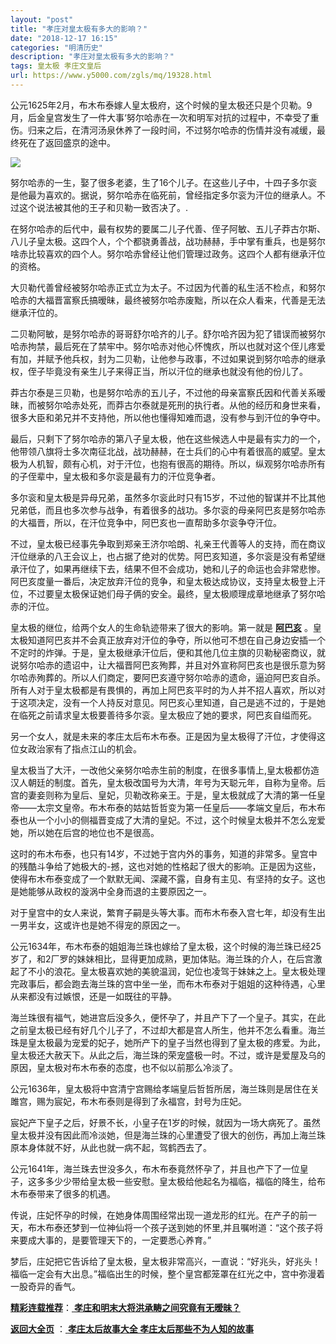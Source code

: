 ```yaml
---
layout: "post"
title: "孝庄对皇太极有多大的影响？"
date: "2018-12-17 16:15"
categories: "明清历史"
description: "孝庄对皇太极有多大的影响？"
tags: 皇太极 孝庄文皇后
url: https://www.y5000.com/zgls/mq/19328.html
---
```






公元1625年2月，布木布泰嫁人皇太极府，这个时候的皇太极还只是个贝勒。9月，后金皇宫发生了一件大事‘努尔哈赤在一次和明军对抗的过程中，不幸受了重伤。归来之后，在清河汤泉休养了一段时间，不过努尔哈赤的伤情并没有减缓，最终死在了返回盛京的途中。

![](https://img.y5000.com/uploads/allimg/170414/6-1F414104913131.jpg)

努尔哈赤的一生，娶了很多老婆，生了16个儿子。在这些儿子中，十四子多尔衮是他最为喜欢的。据说，努尔哈赤在临死前，曾经指定多尔衮为汗位的继承人。不过这个说法被其他的王子和贝勒一致否决了。.

在努尔哈赤的后代中，最有权势的要属二儿子代善、侄子阿敏、五儿子莽古尔斯、八儿子皇太极。这四个人，个个都骁勇善战，战功赫赫，手中掌有重兵，也是努尔啥赤比较喜欢的四个人。努尔哈赤曾经让他们管理过政务。这四个人都有继承汗位的资格。

大贝勒代善曾经被努尔哈赤正式立为太子。不过因为代善的私生活不检点，和努尔哈赤的大福晋富察氏搞暧昧，最终被努尔哈赤废黜，所以在众人看来，代善是无法继承汗位的。

二贝勒阿敏，是努尔哈赤的哥哥舒尔哈齐的儿子。舒尔哈齐因为犯了错误而被努尔哈赤拘禁，最后死在了禁牢中。努尔哈赤对他心怀愧疚，所以也就对这个侄儿疼爱有加，并赋予他兵权，封为二贝勒，让他参与政事，不过如果说到努尔哈赤的继承权，侄子毕竟没有亲生儿子来得正当，所以汗位的继承也就没有他的份儿了。

莽古尔泰是三贝勒，也是努尔哈赤的五儿子，不过他的母亲富察氏因和代善关系暧昧，而被努尔哈赤处死，而莽古尔泰就是死刑的执行者。从他的经历和身世来看，很多大臣和弟兄并不支持他，所以他也懂得知难而退，没有参与到汗位的争夺中。

最后，只剩下了努尔哈赤的第八子皇太极，他在这些候选人中是最有实力的一个，他带领八旗将士多次南征北战，战功赫赫，在士兵们的心中有着很高的威望。皇太极为人机智，颇有心机，对于汗位，也抱有很高的期待。所以，纵观努尔哈赤所有的子侄辈中，皇太极和多尔衮是最有力的汗位竞争者。

多尔衮和皇太极是异母兄弟，虽然多尔衮此时只有15岁，不过他的智谋并不比其他兄弟低，而且也多次参与战争，有着很多的战功。多尔衮的母亲阿巴亥是努尔哈赤的大福晋，所以，在汗位竞争中，阿巴亥也一直帮助多尔衮争夺汗位。

不过，皇太极已经事先争取到郑亲王济尔哈朗、礼亲王代善等人的支持，而在商议汗位继承的八王会议上，也占据了绝对的优势。阿巴亥知道，多尔衮是没有希望继承汗位了，如果再继续下去，结果不但不会成功，她和儿子的命运也会非常悲惨。阿巴亥度量一番后，决定放弃汗位的竞争，和皇太极达成协议，支持皇太极登上汗位，不过要皇太极保证她们母子俩的安全。最终，皇太极顺理成章地继承了努尔哈赤的汗位。

皇太极的继位，给两个女人的生命轨迹带来了很大的影响。第一就是
**[阿巴亥](https://www.y5000.com/zgls/mq/19314.html)**
。皇太极知道阿巴亥并不会真正放弃对汗位的争夺，所以他可不想在自己身边安插一个不定时的炸弹。于是，皇太极继承汗位后，便和其他几位主旗的贝勒秘密商议，就说努尔哈赤的遗诏中，让大福晋阿巴亥殉葬，并且对外宣称阿巴亥也是很乐意为努尔哈赤殉葬的。所以人们商定，要阿巴亥遵守努尔哈赤的遗命，逼迫阿巴亥自杀。所有人对于皇太极都是有畏惧的，再加上阿巴亥平时的为人并不招人喜欢，所以对于这项决定，没有一个人持反对意见。阿巴亥心里知道，自己是逃不过的，于是她在临死之前请求皇太极要善待多尔衮。皇太极应了她的要求，阿巴亥自缢而死。

另一个女人，就是未来的孝庄太后布木布泰。正是因为皇太极得了汗位，才使得这位女政治家有了指点江山的机会。

皇太极当了大汗，一改他父亲努尔哈赤生前的制度，在很多事情上,皇太极都仿造汉人朝廷的制度。首先，皇太极改国号为大清，年号为天聪元年，自称为皇帝。后宫的妻妾则称为皇后、皇妃，贝勒改称亲王。于是，皇太极就成了大清的第一任皇帝——太宗文皇帝。布木布泰的姑姑哲哲变为第一任皇后——孝端文皇后，布木布泰也从一个小小的侧福晋变成了大清的皇妃。不过，这个时候皇太极并不怎么宠爱她，所以她在后宫的地位也不是很高。

这时的布木布泰，也只有14岁，不过她于宫内外的事务，知道的非常多。皇宫中的残酷斗争给了她极大的-撼，这也对她的性格起了很大的影响。正是因为这些，使得布木布泰变成了一个默默无闻、深藏不露，自身有主见、有坚持的女子。这也是她能够从政权的漩涡中全身而退的主要原因之一。

对于皇宫中的女人来说，繁育子嗣是头等大事。而布木布泰入宫七年，却没有生出一男半女，这或许也是她不得宠的原因之一。

公元1634年，布木布泰的姐姐海兰珠也嫁给了皇太极，这个时候的海兰珠已经25岁了，和2厂罗的妹妹相比，显得更加成熟，更加体贴。海兰珠的介人，在后宫激起了不小的浪花。皇太极喜欢她的美貌温润，妃位也凌驾于妹妹之上。皇太极处理完政事后，都会跑去海兰珠的宫中坐一坐，而布木布泰对于姐姐的这种待遇，心里从来都没有过嫉恨，还是一如既往的平静。

海兰珠很有福气，她进宫后没多久，便怀孕了，并且产下了一个皇子。其实，在此之前皇太极已经有好几个儿子了，不过却大都是宫人所生，他并不怎么看重。海兰珠是皇太极最为宠爱的妃子，她所产下的皇子当然也得到了皇太极的疼爱。为此，皇太极还大赦天下。从此之后，海兰珠的荣宠盛极一时。不过，或许是爱屋及乌的原因，皇太极对布木布泰的态度，也不似以前那么冷淡了。

公元1636年，皇太极将中宫清宁宫赐给孝端皇后哲哲所居，海兰珠则是居住在关雎宫，赐为宸妃，布木布泰则是得到了永福宫，封号为庄妃。

宸妃产下皇子之后，好景不长，小皇子在1岁的时候，就因为一场大病死了。虽然皇太极并没有因此而冷淡她，但是海兰珠的心里遭受了很大的创伤，再加上海兰珠原本身体就不好，从此也就一病不起，驾鹤西去了。

公元1641年，海兰珠去世没多久，布木布泰竟然怀孕了，并且也产下了一位皇子，这多多少少带给皇太极一些安慰。皇太极给他起名为福临，福临的降生，给布木布泰带来了很多的机遇。

传说，庄妃怀孕的时候，在她身体周围经常出现一道龙形的红光。在产子的前一天，布木布泰还梦到一位神仙将一个孩子送到她的怀里,并且嘱咐道：“这个孩子将来要成大事的，是要管理天下的，一定要悉心养育。”

梦后，庄妃把它告诉给了皇太极，皇太极非常高兴，一直说：“好兆头，好兆头！福临一定会有大出息。”福临出生的时候，整个皇宫都笼罩在红光之中，宫中弥漫着一股奇异的香气。

[**精彩连载推荐**](https://www.y5000.com/zgls/mq/19301.html)：[
**孝庄和明末大将洪承畴之间究竟有无暧昧？**](https://www.y5000.com/zgls/mq/19331.html)

**[返回大全页](https://www.y5000.com/zgls/mq/19314.html)** ：[ **孝庄太后故事大全
孝庄太后那些不为人知的故事**](https://www.y5000.com/zgls/mq/19340.html)
